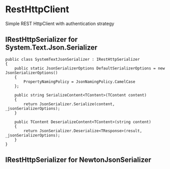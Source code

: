 # RestHttpClient
Simple REST HttpClient with authentication strategy


## IRestHttpSerializer for System.Text.Json.Serializer

```
public class SystemTextJsonSerializer : IRestHttpSerializer
{
    public static JsonSerializerOptions DefaultSerializerOptions = new JsonSerializerOptions()
    {
        PropertyNamingPolicy = JsonNamingPolicy.CamelCase
    };

    public string SerializeContent<TContent>(TContent content)
    {
        return JsonSerializer.Serialize(content, _jsonSerializerOptions);
    }

    public TContent DeserializeContent<TContent>(string content)
    {
        return JsonSerializer.Deserialize<TResponse>(result, _jsonSerializerOptions);
    }
}
```

## IRestHttpSerializer for NewtonJsonSerializer

